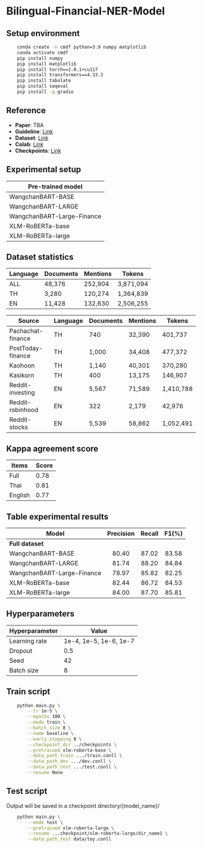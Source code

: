 # Bilingual-Financial-NER-Model

## Setup environment ##
```bash
    conda create -n cmdf python=3.9 numpy matplotlib
    conda activate cmdf
    pip install numpy
    pip install matplotlib
    pip install torch==2.0.1+cu117
    pip install transformers==4.33.3
    pip install tabulate
    pip install seqeval
    pip install -q gradio 
```

## Reference ###
- **Paper**: TBA
- **Guideline**: [Link](https://drive.google.com/drive/folders/1-atFWh69MJ7vsAsa_1WQm6YhYe-4IGa3?usp=sharing)
- **Dataset**: [Link](https://drive.google.com/open?id=1-YXGnr9v-th1Uc-OzuLXDkc3qlxuPVrg&usp=drive_fs)
- **Colab**: [Link](https://colab.research.google.com/drive/1v_cs14tJp9yY4HwWJ2C3IjFLSb77PC9F?usp=share_link)
- **Checkpoints**: [Link](https://drive.google.com/open?id=1-AM4QF9R4q5di9JZu_qRJBXz_XTL27Wd&usp=drive_fs)


## Experimental setup ###
| Pre-trained model |
| --- |
| WangchanBART-BASE |
| WangchanBART-LARGE |
| WangchanBART-Large-Finance |
| XLM-RoBERTa-base |
| XLM-RoBERTa-large |


## Dataset statistics ###
Language | Documents | Mentions | Tokens |
| --- | --- | --- | --- |
| ALL | 48,376 | 252,904 | 3,871,094
| TH | 3,280 | 120,274 |1,364,839 |
| EN | 11,428 | 132,630 | 2,506,255 |

| Source | Language | Documents | Mentions | Tokens |
| --- | --- | --- | --- | --- |
| Pachachat-finance | TH | 740 | 32,390 |401,737 |
| PostToday-finance | TH | 1,000 | 34,408 | 477,372 |
| Kaohoon | TH | 1,140 | 40,301 | 370,280 |
| Kasikorn | TH | 400 | 13,175 | 146,907 |
| Reddit-investing | EN | 5,567 | 71,589 | 1,410,788 |
| Reddit-robinhood | EN | 322 | 2,179 | 42,976 |
| Reddit-stocks | EN | 5,539 | 58,862 | 1,052,491 |

## Kappa agreement score ###
| Items | Score |
| --- | --- |
| Full | 0.78 |
| Thai | 0.81 |
| English | 0.77 |


## Table experimental results ###
| Model | Precision | Recall | F1(%) |
| --- | :---: | :---: | :---: | 
| **Full dataset** |
| WangchanBART-BASE  | 80.40 | 87.02 | 83.58 |
| WangchanBART-LARGE  | 81.74 | 88.20 | 84.84 |
| WangchanBART-Large-Finance  | 78.97 | 85.82 | 82.25 |
| XLM-RoBERTa-base  | 82.44 | 86.72 | 84.53 |
| XLM-RoBERTa-large  |84.00 | 87.70 | 85.81 |

## Hyperparameters ###
| Hyperparameter | Value |
| --- | --- |
| Learning rate | 1e-4, 1e-5, 1e-6, 1e-7|
| Dropout | 0.5 |
| Seed | 42 |
| Batch size | 8 |

## Train script
```bash
    python main.py \
        --lr 1e-5 \
        --epochs 100 \
        --mode train \
        --batch_size 8 \
        --name baseline \
        --early_stopping 8 \
        --checkpoint_dir ../checkpoints \
        --pretrained xlm-roberta-base \
        --data_path_train .../train.conll \
        --data_path_dev .../dev.conll \
        --data_path_test .../test.conll \
        --resume None
```


## Test script
Output will be saved in a checkpoint directory/{model_name}/
```bash 
    python main.py \
        --mode test \
        --pretrained xlm-roberta-large \
        --resume ...checkpoint/xlm-roberta-large/dir_name1 \
        --data_path_test data/toy.conll
```

